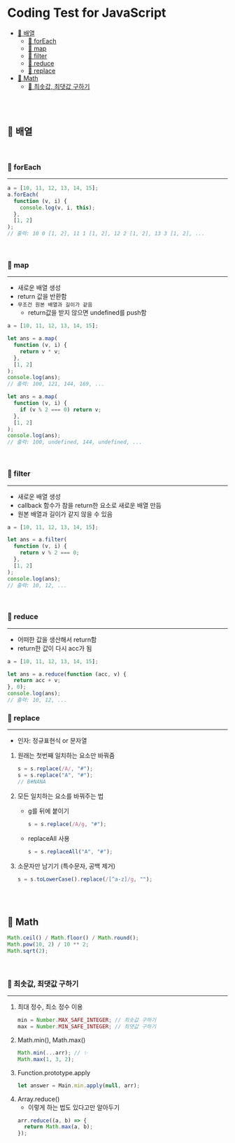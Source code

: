 <h1>Coding Test for JavaScript</h1>

- [🌈 배열](#-배열)
  - [💫 forEach](#-foreach)
  - [💫 map](#-map)
  - [💫 filter](#-filter)
  - [💫 reduce](#-reduce)
  - [💫 replace](#-replace)
- [🌈 Math](#-math)
  - [💫 최솟값, 최댓값 구하기](#-최솟값-최댓값-구하기)

<br />
<br />

## 🌈 배열

<br />

### 💫 forEach

---

```js
a = [10, 11, 12, 13, 14, 15];
a.forEach(
  function (v, i) {
    console.log(v, i, this);
  },
  [1, 2]
);
// 출력: 10 0 [1, 2], 11 1 [1, 2], 12 2 [1, 2], 13 3 [1, 2], ...
```

<br />

### 💫 map

---

- 새로운 배열 생성
- return 값을 반환함
- `무조건 원본 배열과 길이가 같음`
  - return값을 받지 않으면 undefined를 push함

```js
a = [10, 11, 12, 13, 14, 15];

let ans = a.map(
  function (v, i) {
    return v * v;
  },
  [1, 2]
);
console.log(ans);
// 출력: 100, 121, 144, 169, ...

let ans = a.map(
  function (v, i) {
    if (v % 2 === 0) return v;
  },
  [1, 2]
);
console.log(ans);
// 출력: 100, undefined, 144, undefined, ...
```

<br />

### 💫 filter

---

- 새로운 배열 생성
- callback 함수가 참을 return한 요소로 새로운 배열 만듬
- 원본 배열과 길이가 같지 않을 수 있음

```js
a = [10, 11, 12, 13, 14, 15];

let ans = a.filter(
  function (v, i) {
    return v % 2 === 0;
  },
  [1, 2]
);
console.log(ans);
// 출력: 10, 12, ...
```

<br />

### 💫 reduce

---

- 어떠한 값을 생산해서 return함
- return한 값이 다시 acc가 됨

```js
a = [10, 11, 12, 13, 14, 15];

let ans = a.reduce(function (acc, v) {
  return acc + v;
}, 0);
console.log(ans);
// 출력: 10, 12, ...
```

### 💫 replace

---

- 인자: 정규표현식 or 문자열

1. 원래는 첫번째 일치하는 요소만 바꿔줌

   ```jsx
   s = s.replace(/A/, "#");
   s = s.replace("A", "#");
   // B#NANA
   ```

2. 모든 일치하는 요소를 바꿔주는 법

   - g를 뒤에 붙이기

     ```jsx
     s = s.replace(/A/g, "#");
     ```

   - replaceAll 사용

     ```jsx
     s = s.replaceAll("A", "#");
     ```

3. 소문자만 남기기 (특수문자, 공백 제거)

   ```jsx
   s = s.toLowerCase().replace(/[^a-z]/g, "");
   ```

<br />
<br />

## 🌈 Math

```js
Math.ceil() / Math.floor() / Math.round();
Math.pow(10, 2) / 10 ** 2;
Math.sqrt(2);
```

<br />

### 💫 최솟값, 최댓값 구하기

---

1. 최대 정수, 최소 정수 이용
   ```js
   min = Number.MAX_SAFE_INTEGER; // 최솟값 구하기
   max = Number.MIN_SAFE_INTEGER; // 최댓값 구하기
   ```
2. Math.min(), Math.max()
   ```js
   Math.min(...arr); // ✨
   Math.max(1, 3, 2);
   ```
3. Function.prototype.apply
   ```js
   let answer = Main.min.apply(null, arr);
   ```
4. Array.reduce()
   - 이렇게 하는 법도 있다고만 알아두기
   ```js
   arr.reduce((a, b) => {
     return Math.max(a, b);
   });
   ```

